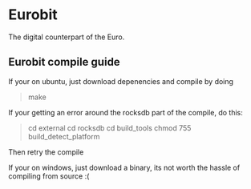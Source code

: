 # Eurobit
The digital counterpart of the Euro.

## Eurobit compile guide

If your on ubuntu, just download depenencies and compile by doing

> make

If your getting an error around the rocksdb part of the compile, do this:

> cd external
> cd rocksdb
> cd build_tools
> chmod 755 build_detect_platform

Then retry the compile

If your on windows, just download a binary, its not worth the hassle of compiling from source :(
